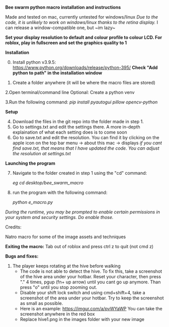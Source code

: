 **Bee swarm python macro installation and instructions**

Made and tested on mac, currently untested for windows/linux
*Due to  the code, it is unlikely to work on windows/linux thanks to the retina display.*
I can release a window-compatible one, but ~im lazy~

**Set your display resolution to default and colour profile to colour LCD. For roblox, play in fullscreen and set the graphics quality to 1**

**Installation**


0. Install python v3.9.5: https://www.python.org/downloads/release/python-395/
**Check "Add python to path"  in the installation window**

1. Create a folder anywhere (it will be where the macro files are stored)


2.Open terminal/command line
   Optional: Create a python venv
   

3.Run the following command:
   *pip install pyautogui pillow opencv-python*


**Setup**

4. Download the files in the git repo into the folder made in step 1.
5. Go to settings.txt and edit the settings there. A more in-depth explaination of what each setting does is to come soon
6. Go to save.txt and edit the resolution. You can find it by clicking on the apple icon on the top bar menu -> about this mac -> displays
 *if you cant find save.txt, that means that I have updated the code. You can adjust the resolution at settings.txt*
 
 **Launching the program**

7. Navigate to the folder created in step 1 using the "cd" command:

   *eg cd desktop/bee_swarm_macro*

8. run the program with the following command:

   *python e_macro.py*

*During the runtime, you may be prompted to enable certain permissions in your system and security settings. Do enable those.*

Credits:

Natro macro for some of the image assets and techniques

**Exiting the macro:**
Tab out of roblox and press ctrl z to quit (not cmd z)

**Bugs and fixes:**


1. The player keeps rotating at the hive before walking
   - The code is not able to detect the hive. To fix this, take a screenshot of the hive area under your hotbar. Reset your character, then press "." 4        times, pgup (fn+ up arrow) until you cant go up anymore. Than press "o" until you stop zooming out. 
   - Disable your shift lock switch and using cmd+shift+4, take a screenshot of the area under your hotbar. Try to keep the screenshot as small as possible. 
   - Here is an example: https://imgur.com/a/pvWYaWP You can take the screenshot anywhere in the red box
   - Replace hive1.png in the images folder with your new image

